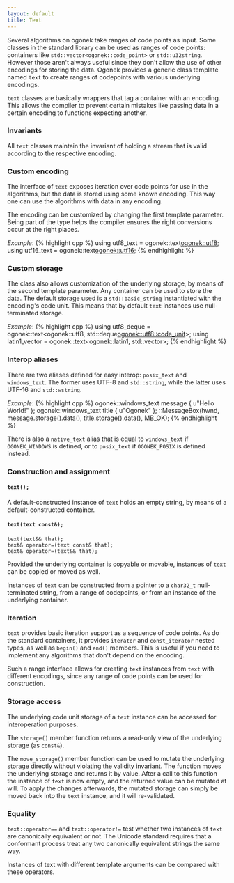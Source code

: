 ```yaml
---
layout: default
title: Text
---
```


Several algorithms on ogonek take ranges of code points as input. Some classes
in the standard library can be used as ranges of code points: containers like
`std::vector<ogonek::code_point>` or `std::u32string`. However those aren't
always useful since they don't allow the use of other encodings for storing the
data. Ogonek provides a generic class template named `text` to create ranges of
codepoints with various underlying encodings.

`text` classes are basically wrappers that tag a container with an encoding.
This allows the compiler to prevent certain mistakes like passing data in a
certain encoding to functions expecting another.

### Invariants

All `text` classes maintain the invariant of holding a stream that is valid
according to the respective encoding.

### Custom encoding

The interface of `text` exposes iteration over code points for use in the
algorithms, but the data is stored using some known encoding. This way one can
use the algorithms with data in any encoding.

The encoding can be customized by changing the first template parameter. Being
part of the type helps the compiler ensures the right conversions occur at the
right places.

*Example*:
{% highlight cpp %}
using utf8_text = ogonek::text<ogonek::utf8>;
using utf16_text = ogonek::text<ogonek::utf16>;
{% endhighlight %}

### Custom storage

The class also allows customization of the underlying storage, by means of the
second template parameter. Any container can be used to store the data. The
default storage used is a `std::basic_string` instantiated with the encoding's
code unit. This means that by default `text` instances use null-terminated
storage.

*Example*:
{% highlight cpp %}
using utf8_deque = ogonek::text<ogonek::utf8, std::deque<ogonek::utf8::code_unit>>;
using latin1_vector = ogonek::text<ogonek::latin1, std::vector<char>>;
{% endhighlight %}

### Interop aliases

There are two aliases defined for easy interop: `posix_text` and `windows_text`.
The former uses UTF-8 and `std::string`, while the latter uses UTF-16 and
`std::wstring`.

*Example*:
{% highlight cpp %}
ogonek::windows_text message { u"Hello World!" };
ogonek::windows_text title { u"Ogonek" };
::MessageBox(hwnd, message.storage().data(), title.storage().data(), MB_OK);
{% endhighlight %}

There is also a `native_text` alias that is equal to `windows_text` if
`OGONEK_WINDOWS` is defined, or to `posix_text` if `OGONEK_POSIX` is defined
instead.

### Construction and assignment

#### `text();`

A default-constructed instance of `text` holds an empty string, by means of a
default-constructed container.

#### `text(text const&);`  
`text(text&& that);`  
`text& operator=(text const& that);`  
`text& operator=(text&& that);`  

Provided the underlying container is copyable or movable, instances of `text`
can be copied or moved as well.

Instances of `text` can be constructed from a pointer to a `char32_t`
null-terminated string, from a range of codepoints, or from an instance of the
underlying container.

### Iteration

`text` provides basic iteration support as a sequence of code points. As do the
standard containers, it provides `iterator` and `const_iterator` nested types,
as well as `begin()` and `end()` members. This is useful if you need to
implement any algorithms that don't depend on the encoding.

Such a range interface allows for creating `text` instances from `text` with
different encodings, since any range of code points can be used for construction.

### Storage access

The underlying code unit storage of a `text` instance can be accessed for
interoperation purposes.

The `storage()` member function returns a read-only view of the underlying
storage (as `const&`).

The `move_storage()` member function can be used to mutate the underlying
storage directly without violating the validity invariant. The function moves
the underlying storage and returns it by value. After a call to this function
the instance of `text` is now empty, and the returned value can be mutated at
will. To apply the changes afterwards, the mutated storage can simply be
moved back into the `text` instance, and it will re-validated.

### Equality

`text::operator==` and `text::operator!=` test whether two instances of `text`
are canonically equivalent or not. The Unicode standard requires that a
conformant process treat any two canonically equivalent strings the same way.

Instances of text with different template arguments can be compared with these
operators.

